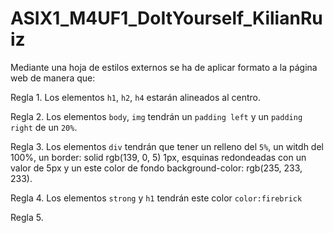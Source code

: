 # ASIX1_M4UF1_DoItYourself_KilianRuiz
Mediante una hoja de estilos externos se ha de aplicar formato a la página web de manera que:

Regla 1. Los elementos ```h1```, ```h2```, ```h4``` estarán alineados al centro.

Regla 2. Los elementos ```body```, ```img``` tendrán un ```padding left``` y un ```padding right``` de un ```20%```.

Regla 3. Los elementos ```div```  tendrán que tener un relleno del ```5%```, un witdh del 100%, un border: solid rgb(139, 0, 5) 1px, esquinas redondeadas con un valor de 5px y un este color de fondo background-color: rgb(235, 233, 233).

Regla 4. Los elementos ```strong``` y ```h1``` tendrán este color ```color:firebrick```

Regla 5.
